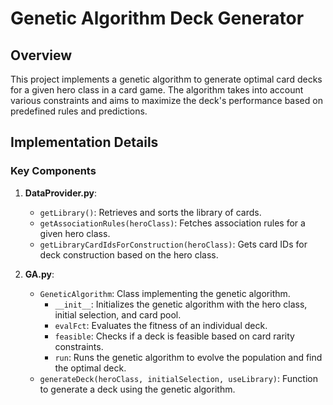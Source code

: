 # Genetic Algorithm Deck Generator

## Overview

This project implements a genetic algorithm to generate optimal card decks for a given hero class in a card game. The algorithm takes into account various constraints and aims to maximize the deck's performance based on predefined rules and predictions.

## Implementation Details

### Key Components

1. **DataProvider.py**:
   - `getLibrary()`: Retrieves and sorts the library of cards.
   - `getAssociationRules(heroClass)`: Fetches association rules for a given hero class.
   - `getLibraryCardIdsForConstruction(heroClass)`: Gets card IDs for deck construction based on the hero class.

2. **GA.py**:
   - `GeneticAlgorithm`: Class implementing the genetic algorithm.
     - `__init__`: Initializes the genetic algorithm with the hero class, initial selection, and card pool.
     - `evalFct`: Evaluates the fitness of an individual deck.
     - `feasible`: Checks if a deck is feasible based on card rarity constraints.
     - `run`: Runs the genetic algorithm to evolve the population and find the optimal deck.
   - `generateDeck(heroClass, initialSelection, useLibrary)`: Function to generate a deck using the genetic algorithm.

